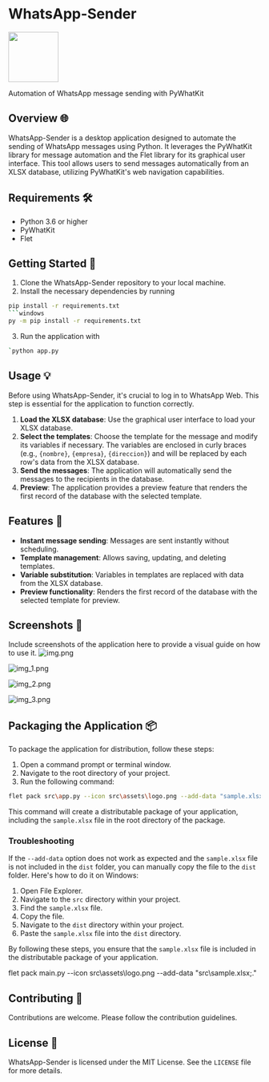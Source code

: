 # WhatsApp-Sender 
<img src="src/assets/logo.png" width="100" height="100">

Automation of WhatsApp message sending with PyWhatKit

## Overview 🌐

WhatsApp-Sender is a desktop application designed to automate the sending of WhatsApp messages using Python. It leverages the PyWhatKit library for message automation and the Flet library for its graphical user interface. This tool allows users to send messages automatically from an XLSX database, utilizing PyWhatKit's web navigation capabilities.

## Requirements 🛠️

- Python 3.6 or higher
- PyWhatKit
- Flet

## Getting Started 🚀

1. Clone the WhatsApp-Sender repository to your local machine.
2. Install the necessary dependencies by running 
```bash 
pip install -r requirements.txt 
```windows 
py -m pip install -r requirements.txt   
```
3. Run the application with 
```bash 
`python app.py
````

## Usage 💡

Before using WhatsApp-Sender, it's crucial to log in to WhatsApp Web. This step is essential for the application to function correctly.

1. **Load the XLSX database**: Use the graphical user interface to load your XLSX database.
2. **Select the templates**: Choose the template for the message and modify its variables if necessary. The variables are enclosed in curly braces (e.g., `{nombre}`, `{empresa}`, `{direccion}`) and will be replaced by each row's data from the XLSX database.
3. **Send the messages**: The application will automatically send the messages to the recipients in the database.
4. **Preview**: The application provides a preview feature that renders the first record of the database with the selected template.


## Features 🌟

- **Instant message sending**: Messages are sent instantly without scheduling.
- **Template management**: Allows saving, updating, and deleting templates.
- **Variable substitution**: Variables in templates are replaced with data from the XLSX database.
- **Preview functionality**: Renders the first record of the database with the selected template for preview.

## Screenshots 📸
Include screenshots of the application here to provide a visual guide on how to use it.
![img.png](src%2Fscreenshots%2Fimg.png)

![img_1.png](src%2Fscreenshots%2Fimg_1.png)

![img_2.png](src%2Fscreenshots%2Fimg_2.png)

![img_3.png](src%2Fscreenshots%2Fimg_3.png)

## Packaging the Application 📦

To package the application for distribution, follow these steps:

1. Open a command prompt or terminal window.
2. Navigate to the root directory of your project.
3. Run the following command:

```bash 
flet pack src\app.py --icon src\assets\logo.png --add-data "sample.xlsx;."
```


This command will create a distributable package of your application, including the `sample.xlsx` file in the root directory of the package.

### Troubleshooting

If the `--add-data` option does not work as expected and the `sample.xlsx` file is not included in the `dist` folder, you can manually copy the file to the `dist` folder. Here's how to do it on Windows:

1. Open File Explorer.
2. Navigate to the `src` directory within your project.
3. Find the `sample.xlsx` file.
4. Copy the file.
5. Navigate to the `dist` directory within your project.
6. Paste the `sample.xlsx` file into the `dist` directory.

By following these steps, you ensure that the `sample.xlsx` file is included in the distributable package of your application.


flet pack main.py --icon src\assets\logo.png --add-data "src\sample.xlsx;."

## Contributing  🤝

Contributions are welcome. Please follow the contribution guidelines.

## License 📄

WhatsApp-Sender is licensed under the MIT License. See the `LICENSE` file for more details.
